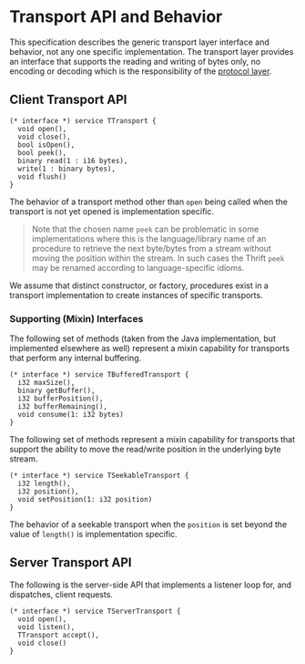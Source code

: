 # Transport API and Behavior

This specification describes the generic transport layer interface and behavior, not any one specific implementation. The transport layer provides an interface that supports the reading and writing of bytes only, no encoding or decoding which is the responsibility of the [protocol layer](https://johnstonskj.github.io/thrift-specs/protocol-api).

## Client Transport API

```thrift
(* interface *) service TTransport {
  void open(),
  void close(),
  bool isOpen(),
  bool peek(),
  binary read(1 : i16 bytes),
  write(1 : binary bytes),
  void flush()
}
```

The behavior of a transport method other than `open` being called when the transport is not yet opened is implementation specific.

> Note that the chosen name `peek` can be problematic in some implementations where this is the language/library name of an procedure to retrieve the next byte/bytes from a stream without moving the position within the stream. In such cases the Thrift `peek` may be renamed according to language-specific idioms.

We assume that distinct constructor, or factory, procedures exist in a transport implementation to create instances of specific transports.

### Supporting (Mixin) Interfaces

The following set of methods (taken from the Java implementation, but implemented elsewhere as well) represent a mixin capability for transports that perform any internal buffering.

```thrift
(* interface *) service TBufferedTransport {
  i32 maxSize(),
  binary getBuffer(),
  i32 bufferPosition(),
  i32 bufferRemaining(),
  void consume(1: i32 bytes)
}
```

The following set of methods represent a mixin capability for transports that support the ability to move the read/write position in the underlying byte stream.

```thrift
(* interface *) service TSeekableTransport {
  i32 length(),
  i32 position(),
  void setPosition(1: i32 position)
}
```

The behavior of a seekable transport when the `position` is set beyond the value of `length()` is implementation specific.

## Server Transport API

The following is the server-side API that implements a listener loop for, and dispatches, client requests.

```thrift
(* interface *) service TServerTransport {
  void open(),
  void listen(),
  TTransport accept(),
  void close()
}
```
